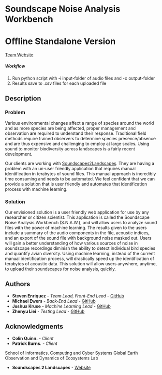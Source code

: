 # Soundscape Noise Analysis Workbench
# Offline Standalone Version

[Team Website](https://www.cefns.nau.edu/capstone/projects/CS/2020/IntelliChirp-S20/)

##### Workflow
1. Run python script with -i input-folder of audio files and -o output-folder
4. Results save to .csv files for each uploaded file

## Description

### Problem
Various environmental changes affect a range of species around the world and as more species are being affected, proper management and observation are required to understand their response. Traditional field methods require trained observers to determine species presence/absence and are thus expensive and challenging to employ at large scales. Using sound to monitor biodiversity across landscapes is a fairly recent development.

Our clients are working with [Soundscapes2Landscapes](https://soundscapes2landscapes.org/). They are having a problem with an un-user friendly application that requires manual identification in terabytes of sound files. This manual approach is incredibly time consuming and needs to be automated. We feel confident that we can provide a solution that is user friendly and automates that identification process with machine learning.

### Solution

Our envisioned solution is a user friendly web application for use by any researcher or citizen scientist. This application is called the Soundscape Noise Analysis Workbench (S.N.A.W.), and will allow users to analyze sound files with the power of machine learning. The results given to the users include a summary of the audio components in the file, acoustic indices, and an export of the sound file with background noise masked out. Users will gain a better understanding of how various sources of noise in soundscape recordings diminish the ability to detect individual bird species and quantify avian diversity. Using machine learning, instead of the current manual identification process, will drastically speed up the identification of terabytes of acoustic data. This solution will allow users anywhere, anytime, to upload their soundscapes for noise analysis, quickly.

## Authors

* **Steven Enriquez** - *Team Lead, Front-End Lead* - [GitHub](https://github.com/stevenenriquez)
* **Michael Ewers** - *Back-End Lead* - [GitHub](https://github.com/MEwers96)
* **Joshua Kruse** - *Machine Learning Lead* - [GitHub](https://github.com/JoshEKruse)
* **Zhenyu Liei** - *Testing Lead* - [GitHub](https://github.com/lei37927)

## Acknowledgments

* **Colin Quinn.** - *Client*
* **Patrick Burns.** - *Client*

School of Informatics, Computing and Cyber Systems
Global Earth Observation and Dynamics of Ecosystems Lab

* **Soundscapes 2 Landscapes** - [Website](https://soundscapes2landscapes.org/)
